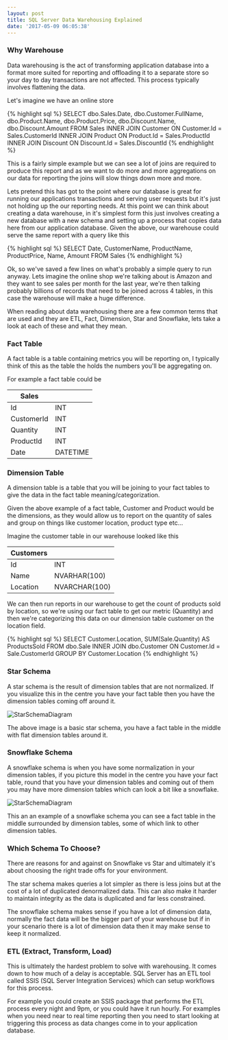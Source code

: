 ```yaml
---
layout: post
title: SQL Server Data Warehousing Explained
date: '2017-05-09 06:05:38'
---
```


### Why Warehouse ###
Data warehousing is the act of transforming application database into a format more suited for reporting and offloading it to a separate store so your day to day transactions are not affected. This process typically involves flattening the data.

Let's imagine we have an online store

{% highlight sql %}
SELECT
    dbo.Sales.Date,
    dbo.Customer.FullName,
    dbo.Product.Name,
    dbo.Product.Price,
    dbo.Discount.Name,
    dbo.Discount.Amount
FROM
    Sales
    INNER JOIN Customer ON Customer.Id = Sales.CustomerId
    INNER JOIN Product ON Product.Id = Sales.ProductId
    INNER JOIN Discount ON Discount.Id = Sales.DiscountId
{% endhighlight %}

This is a fairly simple example but we can see a lot of joins are required to produce this report and as we want to do more and more aggregations on our data for reporting the joins will slow things down more and more. 

Lets pretend this has got to the point where our database is great for running our applications transactions and serving user requests but it's just not holding up the our reporting needs. At this point we can think about creating a data warehouse, in it's simplest form this just involves creating a new database with a new schema and setting up a process that copies data here from our application database. Given the above, our warehouse could serve the same report with a query like this

{% highlight sql %}
SELECT
    Date,
    CustomerName,
    ProductName,
    ProductPrice,
    Name,
    Amount
FROM
    Sales
{% endhighlight %}

Ok, so we've saved a few lines on what's probably a simple query to run anyway. Lets imagine the online shop we're talking about is Amazon and they want to see sales per month for the last year, we're then talking probably billions of records that need to be joined across 4 tables, in this case the warehouse will make a huge difference.

When reading about data warehousing there are a few common terms that are used and they are ETL, Fact, Dimension, Star and Snowflake, lets take a look at each of these and what they mean.

### Fact Table ###
A fact table is a table containing metrics you will be reporting on, I typically think of this as the table the holds the numbers you'll be aggregating on.

For example a fact table could be 

| Sales | |
| --- | ---|
| Id | INT |
| CustomerId | INT | 
| Quantity | INT |
| ProductId | INT |
| Date | DATETIME |

### Dimension Table ###
A dimension table is a table  that you will be joining to your fact tables to give the data in the fact table meaning/categorization.

Given the above example of a fact table, Customer and Product would be the dimensions, as they would allow us to report on the quantity of sales and group on things like customer location, product type etc...

Imagine the customer table in our warehouse looked like this

| Customers | | 
| --- | --- |
| Id | INT |
| Name | NVARHAR(100) |
| Location | NVARCHAR(100) |

We can then run reports in our warehouse to get the count of products sold by location, so we're using our fact table to get our metric (Quantity) and then we're categorizing this data on our dimension table customer on the location field.

{% highlight sql %}
SELECT
    Customer.Location, 
    SUM(Sale.Quantity) AS ProductsSold
FROM
    dbo.Sale
    INNER JOIN dbo.Customer ON Customer.Id = Sale.CustomerId
GROUP BY
    Customer.Location
{% endhighlight %}

### Star Schema ###
A star schema is the result of dimension tables that are not normalized. If you visualize this in the centre you have your fact table then you have the dimension tables coming off around it.

![StarSchemaDiagram]({{site.url}}/content/images/StarSchema.png)

The above image is a basic star schema, you have a fact table in the middle with flat dimension tables around it.

### Snowflake Schema ###
A snowflake schema is when you have some normalization in your dimension tables, if you picture this model in the centre you have your fact table, round that you have your dimension tables and coming out of them you may have more dimension tables which can look a bit like a snowflake.

![StarSchemaDiagram]({{site.url}}/content/images/SnowflakeSchema.png)

This an an example of a snowflake schema you can see a fact table in the middle surrounded by dimension tables, some of which link to other dimension tables.

### Which Schema To Choose? ###
There are reasons for and against on Snowflake vs Star and ultimately it's about choosing the right trade offs for your environment.

The star schema makes queries a lot simpler as there is less joins but at the cost of a lot of duplicated denormalized data. This can also make it harder to maintain integrity as the data is duplicated and far less constrained.

The snowflake schema makes sense if you have a lot of dimension data, normally the fact data will be the bigger part of your warehouse but if in your scenario there is a lot of dimension data then it may make sense to keep it normalized. 

### ETL (Extract, Transform, Load) ###
This is ultimately the hardest problem to solve with warehousing. It comes down  to how much of a delay is acceptable. SQL Server has  an ETL tool called SSIS (SQL Server Integration Services) which can setup workflows for this process. 

For example you could create an SSIS package that performs the ETL process every night and 9pm, or you could have it run hourly. For examples when you need near to real time reporting then you need to start looking at triggering this process as data changes come in to your application database.
